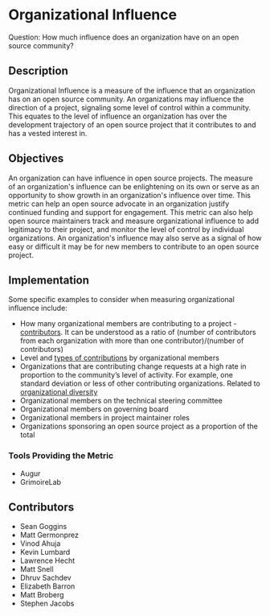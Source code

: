 # Organizational Influence

Question: How much influence does an organization have on an open source community?

## Description
Organizational Influence is a measure of the influence that an organization has on an open source community. An organizations may influence the direction of a project, signaling some level of control within a community. This equates to the level of influence an organization has over the development trajectory of an open source project that it contributes to and has a vested interest in.


## Objectives
An organization can have influence in open source projects. The measure of an organization's influence can be enlightening on its own or serve as an opportunity to show growth in an organization's influence over time. This metric can help an open source advocate in an organization justify continued funding and support for engagement. This metric can also help open source maintainers track and measure organizational influence to add legitimacy to their project, and monitor the level of control by individual organizations. An organization's influence may also serve as a signal of how easy or difficult it may be for new members to contribute to an open source project. 

## Implementation

Some specific examples to consider when measuring organizational influence include: 

* How many organizational members are contributing to a project - [contributors](https://chaoss.community/metric-contributors/). It can be understood as a ratio of (number of contributors from each organization with more than one contributor)/(number of contributors)
* Level and [types of contributions](https://chaoss.community/metric-types-of-contributions/) by organizational members
* Organizations that are contributing change requests at a high rate in proportion to the community’s level of activity. For example, one standard deviation or less of other contributing organizations. Related to [organizational diversity](https://chaoss.community/metric-organizational-diversity/)
* Organizational members on the technical steering committee
* Organizational members on governing board
* Organizational members in project maintainer roles 
* Organizations sponsoring an open source project as a proportion of the total

### Tools Providing the Metric

* Augur
* GrimoireLab

## Contributors
* Sean Goggins
* Matt Germonprez
* Vinod Ahuja
* Kevin Lumbard 
* Lawrence Hecht
* Matt Snell
* Dhruv Sachdev
* Elizabeth Barron
* Matt Broberg
* Stephen Jacobs
